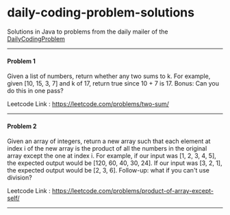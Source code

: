 # daily-coding-problem-solutions

Solutions in Java to problems from the daily mailer of the [DailyCodingProblem](https://www.dailycodingproblem.com)

- - - -
#### Problem 1
Given a list of numbers, return whether any two sums to k.
For example, given [10, 15, 3, 7] and k of 17, return true since 10 + 7 is 17.
Bonus: Can you do this in one pass?

Leetcode Link : https://leetcode.com/problems/two-sum/
- - - -
#### Problem 2
Given an array of integers, return a new array such that each element at index i of the new array is the product of all the numbers in the original array except the one at index i.
For example, if our input was [1, 2, 3, 4, 5], the expected output would be [120, 60, 40, 30, 24].
If our input was [3, 2, 1], the expected output would be [2, 3, 6].
Follow-up: what if you can't use division?

Leetcode Link : https://leetcode.com/problems/product-of-array-except-self/
- - - -